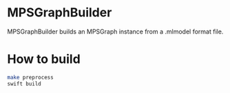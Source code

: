 # MPSGraphBuilder
MPSGraphBuilder builds an MPSGraph instance from a .mlmodel format file.

# How to build
```sh
make preprocess
swift build
```